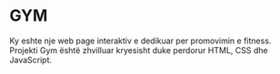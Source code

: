 # GYM
Ky eshte nje web page interaktiv e dedikuar per promovimin e fitness.
Projekti Gym është zhvilluar kryesisht duke perdorur HTML, CSS dhe JavaScript.
